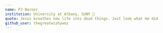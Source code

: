 ```yaml
---
name: PJ Barner
institution: University at Albany, SUNY 🚩 
quote: Jesus breathes new life into dead things. Just look what He did with my grades! IG peejbarner.jpg
github_user: thegreatwishywoz
---
```

